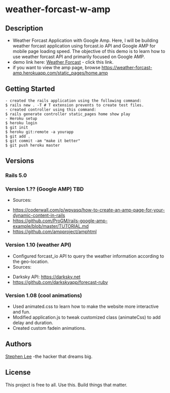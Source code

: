 # weather-forcast-w-amp

## Description
* Weather Forcast Application with Google Amp.
Here, I will be building weather forcast application using forcast.io API and Google AMP for mobile page loading speed. The objective of this demo is to learn how to use weather forcast API and primarily focused on Google AMP.
* demo link here:
[Weather Forcast](https://weather-forcast-amp.herokuapp.com) - click this link.
* if you want to view the amp page, browse https://weather-forcast-amp.herokuapp.com/static_pages/home.amp

## Getting Started
```
- created the rails application using the following command:
$ rails new . -T # T extension prevents to create test files.
- created controller using this command:
$ rails generate controller static_pages home show play
- Heroku setup
$ heroku login
$ git init
$ heroku git:remote -a yourapp
$ git add .
$ git commit -am "make it better"
$ git push heroku master
```

## Versions

### Rails 5.0

### Version 1.?? (Google AMP) TBD

* Sources:
- https://coderwall.com/p/wpyasq/how-to-create-an-amp-page-for-your-dynamic-content-in-rails
- https://github.com/ProGM/rails-google-amp-example/blob/master/TUTORIAL.md
- https://github.com/ampproject/amphtml


### Version 1.10 (weather API) 
* Configured forcast_io API to query the weather information according to the geo-location.
* Sources: 
- Darksky API: https://darksky.net
- https://github.com/darkskyapp/forecast-ruby

### Version 1.08 (cool animations)
* Used animated.css to learn how to make the website more interactive and fun.
* Modified application.js to tweak customized class (animateCss) to add delay and duration.
* Created custom fadein animations.



## Authors
[Stephen Lee](http://www.stephenslee.xyz) -the hacker that dreams big.

## License
This project is free to all. Use this. Build things that matter.